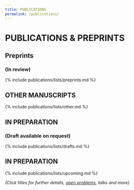 ```yaml
---
title: PUBLICATIONS
permalink: /publications/
---
```


# PUBLICATIONS & PREPRINTS

## Preprints
### (In review)

{% include publications/lists/preprints.md %}

## OTHER MANUSCRIPTS

{% include publications/lists/other.md %}

## IN PREPARATION
### (Draft available on request)

{% include publications/lists/drafts.md %}

## IN PREPARATION

{% include publications/lists/upcoming.md %}

*(Click titles for further details, [open problems](/open-problems/), talks and more)*

